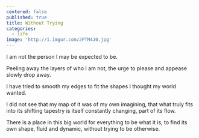 ```yaml
---
centered: false
published: true
title: Without Trying
categories:
  - life
image: 'http://i.imgur.com/2PTM4J0.jpg'
---
```

I am not the person 
I may be expected to be. 

Peeling away the layers 
of who I am not, 
the urge to please 
and appease 
slowly drop away. 

I have tried 
to smooth my edges 
to fit the shapes 
I thought 
my world wanted. 

I did not see 
that my map of it 
was of my own imagining, 
that what truly fits 
into its shifting tapestry
is itself constantly changing,
part of its flow.

There is a place
in this big world
for everything
to be what it is,
to find its own shape,
fluid and dynamic,
without trying
to be otherwise.
